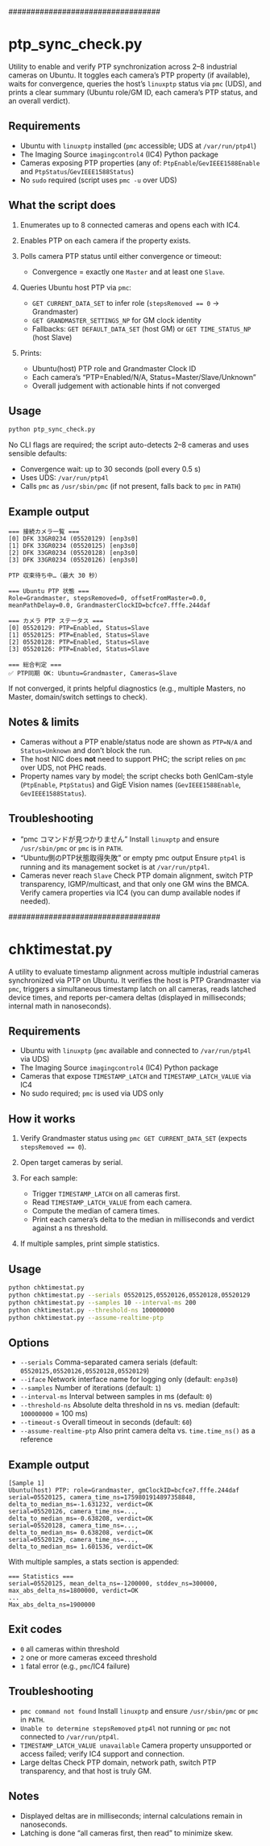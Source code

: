 ##################################
# ptp_sync_check.py

Utility to enable and verify PTP synchronization across 2–8 industrial cameras on Ubuntu.
It toggles each camera’s PTP property (if available), waits for convergence, queries the host’s `linuxptp` status via `pmc` (UDS), and prints a clear summary (Ubuntu role/GM ID, each camera’s PTP status, and an overall verdict).

## Requirements

* Ubuntu with `linuxptp` installed (`pmc` accessible; UDS at `/var/run/ptp4l`)
* The Imaging Source `imagingcontrol4` (IC4) Python package
* Cameras exposing PTP properties (any of: `PtpEnable`/`GevIEEE1588Enable` and `PtpStatus`/`GevIEEE1588Status`)
* No `sudo` required (script uses `pmc -u` over UDS)

## What the script does

1. Enumerates up to 8 connected cameras and opens each with IC4.
2. Enables PTP on each camera if the property exists.
3. Polls camera PTP status until either convergence or timeout:

   * Convergence = exactly one `Master` and at least one `Slave`.
4. Queries Ubuntu host PTP via `pmc`:

   * `GET CURRENT_DATA_SET` to infer role (`stepsRemoved == 0` → Grandmaster)
   * `GET GRANDMASTER_SETTINGS_NP` for GM clock identity
   * Fallbacks: `GET DEFAULT_DATA_SET` (host GM) or `GET TIME_STATUS_NP` (host Slave)
5. Prints:

   * Ubuntu(host) PTP role and Grandmaster Clock ID
   * Each camera’s “PTP=Enabled/N/A, Status=Master/Slave/Unknown”
   * Overall judgement with actionable hints if not converged

## Usage

```bash
python ptp_sync_check.py
```

No CLI flags are required; the script auto-detects 2–8 cameras and uses sensible defaults:

* Convergence wait: up to 30 seconds (poll every 0.5 s)
* Uses UDS: `/var/run/ptp4l`
* Calls `pmc` as `/usr/sbin/pmc` (if not present, falls back to `pmc` in `PATH`)

## Example output

```
=== 接続カメラ一覧 ===
[0] DFK 33GR0234 (05520129) [enp3s0]
[1] DFK 33GR0234 (05520125) [enp3s0]
[2] DFK 33GR0234 (05520128) [enp3s0]
[3] DFK 33GR0234 (05520126) [enp3s0]

PTP 収束待ち中…（最大 30 秒）

=== Ubuntu PTP 状態 ===
Role=Grandmaster, stepsRemoved=0, offsetFromMaster=0.0, meanPathDelay=0.0, GrandmasterClockID=bcfce7.fffe.244daf

=== カメラ PTP ステータス ===
[0] 05520129: PTP=Enabled, Status=Slave
[1] 05520125: PTP=Enabled, Status=Slave
[2] 05520128: PTP=Enabled, Status=Slave
[3] 05520126: PTP=Enabled, Status=Slave

=== 総合判定 ===
✅ PTP同期 OK: Ubuntu=Grandmaster, Cameras=Slave
```

If not converged, it prints helpful diagnostics (e.g., multiple Masters, no Master, domain/switch settings to check).

## Notes & limits

* Cameras without a PTP enable/status node are shown as `PTP=N/A` and `Status=Unknown` and don’t block the run.
* The host NIC does **not** need to support PHC; the script relies on `pmc` over UDS, not PHC reads.
* Property names vary by model; the script checks both GenICam-style (`PtpEnable`, `PtpStatus`) and GigE Vision names (`GevIEEE1588Enable`, `GevIEEE1588Status`).

## Troubleshooting

* “pmc コマンドが見つかりません”
  Install `linuxptp` and ensure `/usr/sbin/pmc` or `pmc` is in `PATH`.
* “Ubuntu側のPTP状態取得失敗” or empty pmc output
  Ensure `ptp4l` is running and its management socket is at `/var/run/ptp4l`.
* Cameras never reach `Slave`
  Check PTP domain alignment, switch PTP transparency, IGMP/multicast, and that only one GM wins the BMCA.
  Verify camera properties via IC4 (you can dump available nodes if needed).


##################################
# chktimestat.py

A utility to evaluate timestamp alignment across multiple industrial cameras synchronized via PTP on Ubuntu.
It verifies the host is PTP Grandmaster via `pmc`, triggers a simultaneous timestamp latch on all cameras, reads latched device times, and reports per-camera deltas (displayed in milliseconds; internal math in nanoseconds).

## Requirements

* Ubuntu with `linuxptp` (`pmc` available and connected to `/var/run/ptp4l` via UDS)
* The Imaging Source `imagingcontrol4` (IC4) Python package
* Cameras that expose `TIMESTAMP_LATCH` and `TIMESTAMP_LATCH_VALUE` via IC4
* No sudo required; `pmc` is used via UDS only

## How it works

1. Verify Grandmaster status using `pmc GET CURRENT_DATA_SET` (expects `stepsRemoved == 0`).
2. Open target cameras by serial.
3. For each sample:

   * Trigger `TIMESTAMP_LATCH` on all cameras first.
   * Read `TIMESTAMP_LATCH_VALUE` from each camera.
   * Compute the median of camera times.
   * Print each camera’s delta to the median in milliseconds and verdict against a ns threshold.
4. If multiple samples, print simple statistics.

## Usage

```bash
python chktimestat.py
python chktimestat.py --serials 05520125,05520126,05520128,05520129
python chktimestat.py --samples 10 --interval-ms 200
python chktimestat.py --threshold-ns 100000000
python chktimestat.py --assume-realtime-ptp
```

## Options

* `--serials`  Comma-separated camera serials (default: `05520125,05520126,05520128,05520129`)
* `--iface`  Network interface name for logging only (default: `enp3s0`)
* `--samples`  Number of iterations (default: `1`)
* `--interval-ms`  Interval between samples in ms (default: `0`)
* `--threshold-ns`  Absolute delta threshold in ns vs. median (default: `100000000` = 100 ms)
* `--timeout-s`  Overall timeout in seconds (default: `60`)
* `--assume-realtime-ptp`  Also print camera delta vs. `time.time_ns()` as a reference

## Example output

```
[Sample 1]
Ubuntu(host) PTP: role=Grandmaster, gmClockID=bcfce7.fffe.244daf
serial=05520125, camera_time_ns=1759801914897358848, delta_to_median_ms=-1.631232, verdict=OK
serial=05520126, camera_time_ns=...,                  delta_to_median_ms=-0.638208, verdict=OK
serial=05520128, camera_time_ns=...,                  delta_to_median_ms= 0.638208, verdict=OK
serial=05520129, camera_time_ns=...,                  delta_to_median_ms= 1.601536, verdict=OK
```

With multiple samples, a stats section is appended:

```
=== Statistics ===
serial=05520125, mean_delta_ns=-1200000, stddev_ns=300000, max_abs_delta_ns=1800000, verdict=OK
...
Max_abs_delta_ns=1900000
```

## Exit codes

* `0` all cameras within threshold
* `2` one or more cameras exceed threshold
* `1` fatal error (e.g., `pmc`/IC4 failure)

## Troubleshooting

* `pmc command not found`
  Install `linuxptp` and ensure `/usr/sbin/pmc` or `pmc` in `PATH`.
* `Unable to determine stepsRemoved`
  `ptp4l` not running or `pmc` not connected to `/var/run/ptp4l`.
* `TIMESTAMP_LATCH_VALUE unavailable`
  Camera property unsupported or access failed; verify IC4 support and connection.
* Large deltas
  Check PTP domain, network path, switch PTP transparency, and that host is truly GM.

## Notes

* Displayed deltas are in milliseconds; internal calculations remain in nanoseconds.
* Latching is done “all cameras first, then read” to minimize skew.

